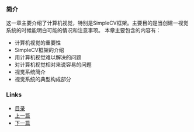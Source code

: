 ### 简介

这一章主要介绍了计算机视觉，特别是SimpleCV框架。主要目的是当创建一视觉系统的时候能明白可能的情况和注意事项。
本章主要包含的内容有：

 + 计算机视觉的重要性
 + SimpleCV框架的介绍
 + 用计算机视觉难以解决的问题
 + 对计算机视觉相对来说容易的问题
 + 视觉系统简介
 + 视觉系统的典型构成部分

### Links
 * [目录](Table%20of%20Comtents.md)
 * [上一篇](Table%20of%20Comtents.md)
 * [下一篇](01.1.md)